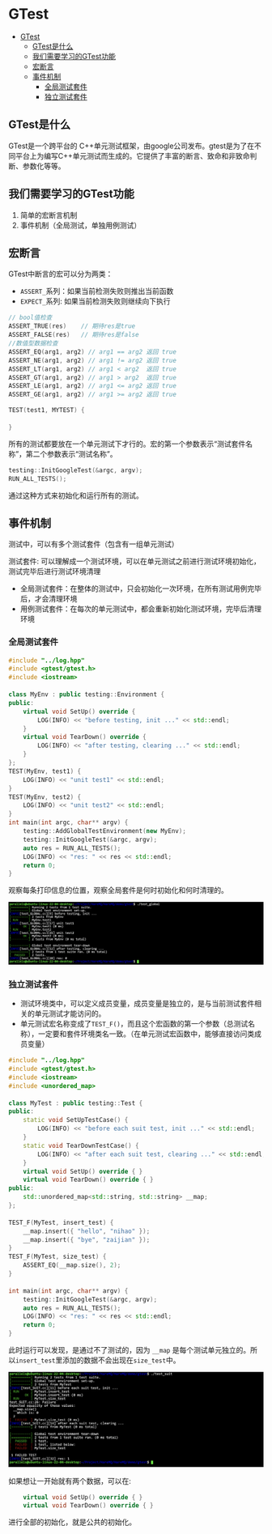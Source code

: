 # GTest

- [GTest](#gtest)
  - [GTest是什么](#gtest是什么)
  - [我们需要学习的GTest功能](#我们需要学习的gtest功能)
  - [宏断言](#宏断言)
  - [事件机制](#事件机制)
    - [全局测试套件](#全局测试套件)
    - [独立测试套件](#独立测试套件)

## GTest是什么

GTest是一个跨平台的 C++单元测试框架，由google公司发布。gtest是为了在不同平台上为编写C++单元测试而生成的。它提供了丰富的断言、致命和非致命判断、参数化等等。

## 我们需要学习的GTest功能

1. 简单的宏断言机制
2. 事件机制（全局测试，单独用例测试）

## 宏断言

GTest中断言的宏可以分为两类：
- `ASSERT_`系列：如果当前检测失败则推出当前函数
- `EXPECT_`系列: 如果当前检测失败则继续向下执行

```cpp
// bool值检查
ASSERT_TRUE(res)    // 期待res是true
ASSERT_FALSE(res)   // 期待res是false
//数值型数据检查
ASSERT_EQ(arg1, arg2) // arg1 == arg2 返回 true
ASSERT_NE(arg1, arg2) // arg1 != arg2 返回 true
ASSERT_LT(arg1, arg2) // arg1 < arg2  返回 true
ASSERT_GT(arg1, arg2) // arg1 > arg2  返回 true
ASSERT_LE(arg1, arg2) // arg1 <= arg2 返回 true
ASSERT_GE(arg1, arg2) // arg1 >= arg2 返回 true
```

```cpp
TEST(test1, MYTEST) {

}
```
所有的测试都要放在一个单元测试下才行的。宏的第一个参数表示“测试套件名称”，第二个参数表示“测试名称”。

```cpp
testing::InitGoogleTest(&argc, argv);
RUN_ALL_TESTS();
```
通过这种方式来初始化和运行所有的测试。

## 事件机制

测试中，可以有多个测试套件（包含有一组单元测试）

测试套件: 可以理解成一个测试环境，可以在单元测试之前进行测试环境初始化，测试完毕后进行测试环境清理

- 全局测试套件：在整体的测试中，只会初始化一次环境，在所有测试用例完毕后，才会清理环境
- 用例测试套件：在每次的单元测试中，都会重新初始化测试环境，完毕后清理环境

### 全局测试套件

```cpp
#include "../log.hpp"
#include <gtest/gtest.h>
#include <iostream>

class MyEnv : public testing::Environment {
public:
    virtual void SetUp() override {
        LOG(INFO) << "before testing, init ..." << std::endl;
    }
    virtual void TearDown() override {
        LOG(INFO) << "after testing, clearing ..." << std::endl;
    }
};
TEST(MyEnv, test1) {
    LOG(INFO) << "unit test1" << std::endl;
}
TEST(MyEnv, test2) {
    LOG(INFO) << "unit test2" << std::endl;
}
int main(int argc, char** argv) {
    testing::AddGlobalTestEnvironment(new MyEnv);
    testing::InitGoogleTest(&argc, argv);
    auto res = RUN_ALL_TESTS();
    LOG(INFO) << "res: " << res << std::endl;
    return 0;
}
```

观察每条打印信息的位置，观察全局套件是何时初始化和何时清理的。

![](./assets/17.png)


### 独立测试套件

- 测试环境类中，可以定义成员变量，成员变量是独立的，是与当前测试套件相关的单元测试才能访问的。
- 单元测试宏名称变成了`TEST_F()`，而且这个宏函数的第一个参数（总测试名称），一定要和套件环境类名一致。（在单元测试宏函数中，能够直接访问类成员变量）

```cpp
#include "../log.hpp"
#include <gtest/gtest.h>
#include <iostream>
#include <unordered_map>

class MyTest : public testing::Test {
public:
    static void SetUpTestCase() {
        LOG(INFO) << "before each suit test, init ..." << std::endl;
    }
    static void TearDownTestCase() {
        LOG(INFO) << "after each suit test, clearing ..." << std::endl;
    }
    virtual void SetUp() override { }
    virtual void TearDown() override { }
public:
    std::unordered_map<std::string, std::string> __map;
};

TEST_F(MyTest, insert_test) {
    __map.insert({ "hello", "nihao" });
    __map.insert({ "bye", "zaijian" });
}
TEST_F(MyTest, size_test) {
    ASSERT_EQ(__map.size(), 2);
}

int main(int argc, char** argv) {
    testing::InitGoogleTest(&argc, argv);
    auto res = RUN_ALL_TESTS();
    LOG(INFO) << "res: " << res << std::endl;
    return 0;
}
```

此时运行可以发现，是通过不了测试的，因为 `__map` 是每个测试单元独立的。所以`insert_test`里添加的数据不会出现在`size_test`中。

![](./assets/18.png)


如果想让一开始就有两个数据，可以在:

```cpp
    virtual void SetUp() override { }
    virtual void TearDown() override { }
```

进行全部的初始化，就是公共的初始化。